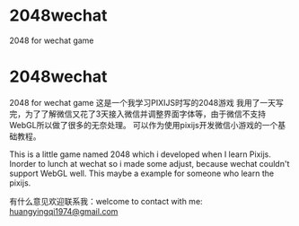 # 2048wechat
2048 for wechat game
# 2048wechat
2048 for wechat game
这是一个我学习PIXIJS时写的2048游戏 我用了一天写完，为了了解微信又花了3天接入微信并调整界面字体等，由于微信不支持WebGL所以做了很多的无奈处理。
可以作为使用pixijs开发微信小游戏的一个基础教程。

This is a little game named 2048 which i developed when I learn Pixijs. Inorder to lunch at wechat so i made some adjust, because wechat couldn't support WebGL well.
This maybe a example for someone who learn the pixijs.

有什么意见欢迎联系我：welcome to contact with me:
huangyingqi1974@gmail.com
